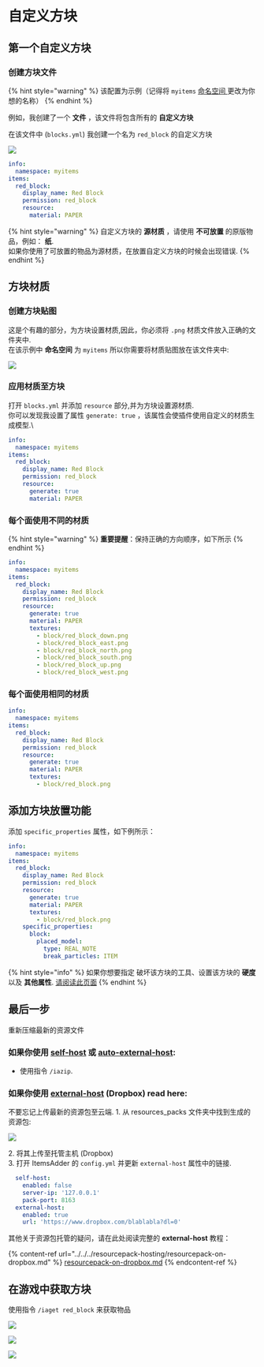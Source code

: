 # 自定义方块

## 第一个自定义方块

### 创建方块文件

{% hint style="warning" %}
该配置为示例（记得将 `myitems` [命名空间 ](../../basic-concepts/namespace/) 更改为你想的名称）
{% endhint %}

例如，我创建了一个 **文件** ，该文件将包含所有的 **自定义方块**

在该文件中 (`blocks.yml`) 我创建一个名为 `red_block` 的自定义方块

![](<../../../../.gitbook/assets/immagine (90).png>)

```yaml
info:
  namespace: myitems
items:
  red_block:
    display_name: Red Block
    permission: red_block
    resource:
      material: PAPER
```

{% hint style="warning" %}
自定义方块的 **源材质** ，请使用 **不可放置** 的原版物品，例如： **纸**.\
如果你使用了可放置的物品为源材质，在放置自定义方块的时候会出现错误.
{% endhint %}

## 方块材质

### 创建方块贴图

这是个有趣的部分，为方块设置材质,因此，你必须将 `.png` 材质文件放入正确的文件夹中.\
在该示例中 **命名空间** 为 `myitems` 所以你需要将材质贴图放在该文件夹中:

![](<../../../../.gitbook/assets/image (52) (1) (1).png>)

### 应用材质至方块

打开 `blocks.yml` 并添加 `resource` 部分,并为方块设置源材质.\
你可以发现我设置了属性 `generate: true` ，该属性会使插件使用自定义的材质生成模型.\

```yaml
info:
  namespace: myitems
items:
  red_block:
    display_name: Red Block
    permission: red_block
    resource:
      generate: true
      material: PAPER
```

### 每个面使用不同的材质

{% hint style="warning" %}
**重要提醒**：保持正确的方向顺序，如下所示
{% endhint %}

```yaml
info:
  namespace: myitems
items:
  red_block:
    display_name: Red Block
    permission: red_block
    resource:
      generate: true
      material: PAPER
      textures:
        - block/red_block_down.png
        - block/red_block_east.png
        - block/red_block_north.png
        - block/red_block_south.png
        - block/red_block_up.png
        - block/red_block_west.png
```

### 每个面使用相同的材质

```yaml
info:
  namespace: myitems
items:
  red_block:
    display_name: Red Block
    permission: red_block
    resource:
      generate: true
      material: PAPER
      textures:
        - block/red_block.png
```

## 添加方块放置功能

添加 `specific_properties` 属性，如下例所示：

```yaml
info:
  namespace: myitems
items:
  red_block:
    display_name: Red Block
    permission: red_block
    resource:
      generate: true
      material: PAPER
      textures:
        - block/red_block.png
    specific_properties:
      block:
        placed_model:
          type: REAL_NOTE
          break_particles: ITEM
```

{% hint style="info" %}
如果你想要指定 破坏该方块的工具、设置该方块的 **硬度** 以及 **其他属性**. [请阅读此页面](../specific-properties/blocks.md)
{% endhint %}

## 最后一步

重新压缩最新的资源文件

### 如果你使用 [self-host](../../../resourcepack-hosting/resourcepack-self-hosting.md) 或 [auto-external-host](../../../resourcepack-hosting/automatic-upload-hosting.md):

* 使用指令 `/iazip`.

### 如果你使用 [external-host](../../../resourcepack-hosting/resourcepack-on-dropbox.md) (Dropbox) read here:

不要忘记上传最新的资源包至云端.
1\. 从 resources_packs 文件夹中找到生成的资源包:

![](<../../../../.gitbook/assets/immagine (96) (2) (3) (2) (1) (1) (1) (1) (1) (1) (1) (1) (1).png>)

2\. 将其上传至托管主机 (Dropbox)\
3\. 打开 ItemsAdder 的 `config.yml` 并更新 `external-host` 属性中的链接.

```yaml
  self-host:
    enabled: false
    server-ip: '127.0.0.1'
    pack-port: 8163
  external-host:
    enabled: true
    url: 'https://www.dropbox.com/blablabla?dl=0'
```

其他关于资源包托管的疑问，请在此处阅读完整的 **external-host** 教程：

{% content-ref url="../../../resourcepack-hosting/resourcepack-on-dropbox.md" %}
[resourcepack-on-dropbox.md](../../../resourcepack-hosting/resourcepack-on-dropbox.md)
{% endcontent-ref %}

## 在游戏中获取方块

使用指令 `/iaget red_block` 来获取物品

![](<../../../../.gitbook/assets/immagine (92).png>)

![](<../../../../.gitbook/assets/immagine (91).png>)

![](<../../../../.gitbook/assets/immagine (93).png>)
